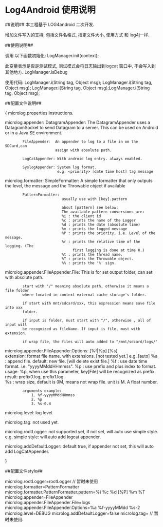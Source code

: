 Log4Android 使用说明
===========

##说明##
 本工程基于 LOG4android 二次开发.

增加文件写入的支持, 包括文件名格式, 指定文件大小,  使用方式 和 log4j一样.

##使用说明##

调用 以下函数初始化:
LogManager.init(context);

此变量表示是否是测试模式, 测试模式会将日志输出到logcat 窗口中, 不会写入到其他地方.
LogManager.isDebug

使用代码:
LogManager.i(String tag, Object msg);
LogManager.i(String tag, Object msg);
LogManager.i(String tag, Object msg);LogManager.i(String tag, Object msg);


##配置文件说明##

{
 microlog.properties instructions.

 microlog.appender: 
			DatagramAppender: The DatagramAppender uses a DatagramSocket  to 
							  send Datagram to a server. This can be used on 
							  Android or in a Java SE environment.

			FileAppender:  An appender to log to a file in on the SDCard,can
						   assign with absolute path.
							
			LogCatAppender: With android log entry. always enabled.

			SyslogAppender: System log format.
							e.g. <priority> [date time host] tag message



 microlog.formatter:
			SimpleFormatter: A simple formatter that only outputs the level, 
							 the message and the Throwable object if available

			PatternFormatter: 
							  usually use with [key].pattern

							  about [pattern] see below:
  							  The available pattern conversions are:
							  %i : the client id
							  %c : prints the name of the Logger
							  %d : prints the date (absolute time)
							  %m : prints the logged message
							  %P : prints the priority, i.e. Level of the message.
							  %r : prints the relative time of the logging. (The 
  							  	   first logging is done at time 0.)
							  %t : prints the thread name.
							  %T : prints the Throwable object.
							  %% : prints the '%' sign.

 microlog.appender.FileAppender.File:
			This is for set output folder, can set with absolute path.

			start with "/" meaning absolute path, otherwise it means a file folder 
			where located in context external cache storage's folder.

			if start with mnt/sdcard/xxx, this expression means save file into xxx
			folder.
			
			if input is folder, must start with "/", otherwise , all of input will
  			be recognized as fileName. If input is file, must with extension.
		
			if wrap file, the files will auto added to "/mnt/sdcard/logs/"

 microlog.appender.FileAppender.Options: [%f|%p] [%s]			
			extension: format file name. with extensions. [not tested yet.]
			e.g. [auto]
				%a : append file.  default: new file. [will delete exist file.]
				%f : use date time format.  i.e. "yyyyMMddHHmmss".
				%p : use prefix and plus index to format.
					 usage: %p, when use this  parameter, key[File] will be 
  							recognized as prefix.
					 result: prefix0.log, prefix1.log.							
				%s : wrap size, default is 0M, means not wrap file. unit is M.
					 A float number.

			arguments example: 
				1. %f-yyyyMMddHHmmss
				2. %p
				3. %s-0.4
 
 microlog.level:
			log level.

 microlog.tag: 
			not used yet.

 microlog.rootLogger:
                   not supported yet, if not set, will auto use simple style.
					e.g. simple style: will auto add logcat appender.

 microlog.addDefaultLogger:
                   default true, if appender not set, this will auto add LogCatAppender.

}

##配置文件style##

microlog.rootLogger=rootLogger // 暂时未使用
microlog.formatter=PatternFormatter
microlog.formatter.PatternFormatter.pattern=%i %c %d [%P] %m %T
microlog.appender=FileAppender
microlog.appender.FileAppender.File=logs
microlog.appender.FileAppender.Options=%a %f-yyyyMMdd %s-2
microlog.level=DEBUG
microlog.addDefaultLogger=false
microlog.tag= // 暂时未使用.




